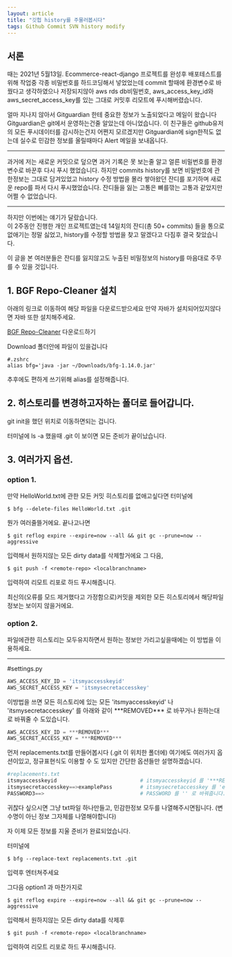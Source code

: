 ```yaml
---
layout: article
title: "깃헙 history를 주물러봅시다"
tags: Github Commit SVN history modify
---
```



## 서론

때는 2021년 5월13일. Ecommerce-react-django 프로젝트를 완성후 배포테스트를 위해  작업중 각종 비밀번호를 하드코딩해서 넣었었는데 commit 할때에 환경변수로 바꿨다고 생각하였으나 저장되지않아 aws rds db비밀번호, aws_access_key_id와 aws_secret_access_key를 있는 그대로 커밋후 리모트에 푸시해버렸습니다.

얼마 지나지 않아서 Gitguardian 한테 중요한 정보가 노출되었다고 메일이 왔습니다 Gitguardian은 git에서 운영하는건줄 알았는데 아니었습니다. 이 친구들은 github유저의 모든 푸시데이터를 감시하는건지 어쩐지 모르겠지만 Gitguardian에 sign한적도 없는데 실수로 민감한 정보를 올릴때마다 Alert 메일을 보내옵니다.

--------------------------------

과거에 저는 새로운 커밋으로 덮으면 과거 기록은 못 보는줄 알고 얼른 비밀번호를 환경변수로 바꾼후 다시 푸시 했었습니다. 하지만 commits history를 보면 비밀번호에 관한정보는 그대로 담겨있었고 history 수정 방법을 몰라 쌓아왔던 잔디를 포기하며 새로운 repo를 파서 다시 푸시했었습니다. 잔디들을 잃는 고통은 뼈를깎는 고통과 같았지만 어쩔 수 없었습니다.

--------------------------------

하지만 이번에는 얘기가 달랐습니다. <br>
이 2주동안 진행한 개인 프로젝트였는데 14일치의 잔디(총 50+ commits) 들을 통으로 없애기는 정말 싫었고, history를 수정할 방법을 찾고 말겠다고 다짐후 결국 찾았습니다. <br>

이 글을 본 여러분들은 잔디를 잃지않고도 누출된 비밀정보의 history를 마음대로 주무를 수 있을 것입니다. 

## 1. BGF Repo-Cleaner 설치

아래의 링크로 이동하여 해당 파일을 다운로드받으세요
만약 자바가 설치되어있지않다면 자바 또한 설치해주세요.

[BGF Repo-Cleaner](https://rtyley.github.io/bfg-repo-cleaner/) 다운로드하기

Download 폴더안에 파일이 있을겁니다
~~~ shell
#.zshrc
alias bfg='java -jar ~/Downloads/bfg-1.14.0.jar'
~~~ 

추후에도 편하게 쓰기위해 alias를 설정해줍니다.


## 2. 히스토리를 변경하고자하는 폴더로 들어갑니다.

git init을 했던 위치로 이동하면되는 겁니다.

터미널에 ls -a 했을때
.git 이 보이면 모든 준비가 끝이났습니다.

## 3. 여러가지 옵션.

### option 1.

만약 HelloWorld.txt에 관한 모든 커밋 히스토리를 없애고싶다면 
터미널에 
~~~shell
$ bfg --delete-files HelloWorld.txt .git 
~~~
뭔가 여러줄뜰거에요. 끝나고나면

~~~shell
$ git reflog expire --expire=now --all && git gc --prune=now --aggressive
~~~
입력해서 원하지않는 모든 dirty data를 삭제할거에요
그 다음,
~~~shell
$ git push -f <remote-repo> <localbranchname>
~~~
입력하여 리모트 리포로 하드 푸시해줍니다.

최신의(오류를 모드 제거했다고 가정함으로)커밋을 제외한 모든 히스토리에서 해당파일정보는 보이지 않을거에요.

### option 2.

파일에관한 히스토리는 모두유지하면서 원하는 정보만 가리고싶을때에는 이 방법을 이용하세요.

--------------------------------------------------------

#settings.py
~~~ python
AWS_ACCESS_KEY_ID = 'itsmyaccesskeyid'
AWS_SECRET_ACCESS_KEY = 'itsmysecretaccesskey'
~~~

이방법을 쓰면 모든 히스토리에 있는 모든 'itsmyaccesskeyid' 나 'itsmysecretaccesskey' 를 아래와 같이 \*\*\*REMOVED\*\*\* 로 바꾸거나 원하는대로 바꿔줄 수 도있습니다.

~~~ python
AWS_ACCESS_KEY_ID = ***REMOVED***
AWS_SECRET_ACCESS_KEY = ***REMOVED***
~~~

먼저 replacements.txt를 만들어봅시다 (.git 이 위치한 폴더에)
여기에도 여러가지 옵션이있고, 정규표현식도 이용할 수 도 있지만 간단한 옵션들만 설명하겠습니다.

~~~ python
#replacements.txt
itsmyaccesskeyid                           # itsmyaccesskeyid 를 '***REMOVED***' 로 바꿔줍니다 (default)
itsmysecretaccesskey==>examplePass         # itsmysecretaccesskey 를 'examplePass' 로 바꿔줍니다.
PASSWORD3==>                               # PASSWORD 를 '' 로 바꿔줍니다.
~~~

귀찮다 싶으시면 그냥 txt파일 하나만들고, 민감한정보 모두를 나열해주시면됩니다. (변수명이 아닌 정보 그자체를 나열해야합니다)

자 이제 모든 정보를 지울 준비가 완료되었습니다. 

터미널에

~~~shell
$ bfg --replace-text replacements.txt .git
~~~
입력후 엔터쳐주세요

그다음 option1 과 마찬가지로

~~~shell
$ git reflog expire --expire=now --all && git gc --prune=now --aggressive
~~~
입력해서 원하지않는 모든 dirty data를 삭제후
~~~shell
$ git push -f <remote-repo> <localbranchname>
~~~
입력하여 리모트 리포로 하드 푸시해줍니다.